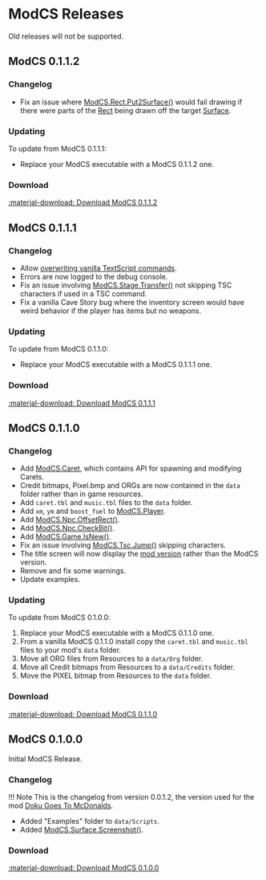 # ModCS Releases

Old releases will not be supported.

## ModCS 0.1.1.2

### Changelog

- Fix an issue where [ModCS.Rect.Put2Surface()](/api/drawing/rect/#modcsrectput2surface) would fail drawing if there were parts of the [Rect](/api/drawing/rect/) being drawn off the target [Surface](/api/drawing/surface/).

### Updating

To update from ModCS 0.1.1.1:

- Replace your ModCS executable with a ModCS 0.1.1.2 one.

### Download

[:material-download: Download ModCS 0.1.1.2](/assets/releases/modcs0112.zip)

## ModCS 0.1.1.1

### Changelog

- Allow [overwriting vanilla TextScript commands](/api/tsc/#custom-commands).
- Errors are now logged to the debug console.
- Fix an issue involving [ModCS.Stage.Transfer()](/api/stage/#modcsstagetransfer) not skipping TSC characters if used in a TSC command.
- Fix a vanilla Cave Story bug where the inventory screen would have weird behavior if the player has items but no weapons.

### Updating

To update from ModCS 0.1.1.0:

- Replace your ModCS executable with a ModCS 0.1.1.1 one.

### Download

[:material-download: Download ModCS 0.1.1.1](/assets/releases/modcs0111.zip)

## ModCS 0.1.1.0

### Changelog

- Add [ModCS.Caret](/api/objects/caret/), which contains API for spawning and modifying Carets.
- Credit bitmaps, Pixel.bmp and ORGs are now contained in the `data` folder rather than in game resources.
- Add `caret.tbl` and `music.tbl` files to the `data` folder.
- Add `xm`, `ym` and `boost_fuel` to [ModCS.Player](/api/objects/player/).
- Add [ModCS.Npc.OffsetRect()](/api/objects/npc/functions/#modcsnpcoffsetrect).
- Add [ModCS.Npc.CheckBit()](/api/objects/npc/bits/#modcsnpccheckbit).
- Add [ModCS.Game.IsNew()](/api/game/#modcsgameisnew).
- Fix an issue involving [ModCS.Tsc.Jump()](/api/tsc/#modcstscjump) skipping characters.
- The title screen will now display the [mod version](/api/mod/#modcsmodsetversion) rather than the ModCS version.
- Remove and fix some warnings.
- Update examples.

### Updating

To update from ModCS 0.1.0.0:

1. Replace your ModCS executable with a ModCS 0.1.1.0 one.
2. From a vanilla ModCS 0.1.1.0 install copy the `caret.tbl` and `music.tbl` files to your mod's `data` folder.
3. Move all ORG files from Resources to a `data/Org` folder.
4. Move all Credit bitmaps from Resources to a `data/Credits` folder.
5. Move the PIXEL bitmap from Resources to the `data` folder.

### Download

[:material-download: Download ModCS 0.1.1.0](/assets/releases/modcs0110.zip)

## ModCS 0.1.0.0

Initial ModCS Release.

### Changelog

!!! Note
	This is the changelog from version 0.0.1.2, the version used for the mod [Doku Goes To McDonalds](https://doukutsuclub.knack.com/database#search-database/mod-details/5fbab65b03e82f001bcd17e7/).

- Added "Examples" folder to `data/Scripts`.
- Added [ModCS.Surface.Screenshot()](/api/drawing/surface/#modcssurfacescreenshot).

### Download

[:material-download: Download ModCS 0.1.0.0](/assets/releases/modcs0100.zip)

